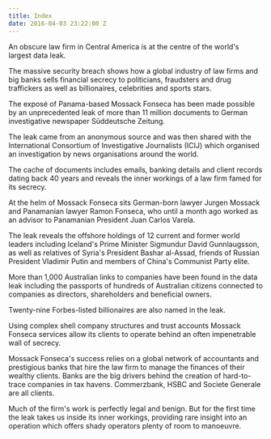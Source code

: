 ```yaml
---
title: Index
date: 2016-04-03 23:22:00 Z
---
```


An obscure law firm in Central America is at the centre of the world's largest data leak.

The massive security breach shows how a global industry of law firms and big banks sells financial secrecy to politicians, fraudsters and drug traffickers as well as billionaires, celebrities and sports stars.

The exposé of Panama-based Mossack Fonseca has been made possible by an unprecedented leak of more than 11 million documents to German investigative newspaper Süddeutsche Zeitung.

The leak came from an anonymous source and was then shared with the International Consortium of Investigative Journalists (ICIJ) which organised an investigation by news organisations around the world.

The cache of documents includes emails, banking details and client records dating back 40 years and reveals the inner workings of a law firm famed for its secrecy.

At the helm of Mossack Fonseca sits German-born lawyer Jurgen Mossack and Panamanian lawyer Ramon Fonseca, who until a month ago worked as an advisor to Panamanian President Juan Carlos Varela.

The leak reveals the offshore holdings of 12 current and former world leaders including Iceland's Prime Minister Sigmundur David Gunnlaugsson, as well as relatives of Syria's President Bashar al-Assad, friends of Russian President Vladimir Putin and members of China's Communist Party elite.

More than 1,000 Australian links to companies have been found in the data leak including the passports of hundreds of Australian citizens connected to companies as directors, shareholders and beneficial owners.

Twenty-nine Forbes-listed billionaires are also named in the leak.

Using complex shell company structures and trust accounts Mossack Fonseca services allow its clients to operate behind an often impenetrable wall of secrecy.

Mossack Fonseca's success relies on a global network of accountants and prestigious banks that hire the law firm to manage the finances of their wealthy clients. Banks are the big drivers behind the creation of hard-to-trace companies in tax havens. Commerzbank, HSBC and Societe Generale are all clients.

Much of the firm's work is perfectly legal and benign. But for the first time the leak takes us inside its inner workings, providing rare insight into an operation which offers shady operators plenty of room to manoeuvre.
